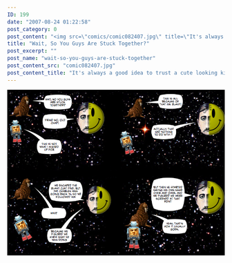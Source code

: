 ```yaml
---
ID: 199
date: "2007-08-24 01:22:58"
post_category: 0
post_content: "<img src=\"comics/comic082407.jpg\" title=\"It's always a good idea to trust a cute looking kitten\" />"
title: "Wait, So You Guys Are Stuck Together?"
post_excerpt: ""
post_name: "wait-so-you-guys-are-stuck-together"
post_content_src: "comic082407.jpg"
post_content_title: "It's always a good idea to trust a cute looking kitten"
---
```



[![It's always a good idea to trust a cute looking kitten](/comics-hi-res/comic082407.jpg)](/comics-hi-res/comic082407.jpg "It's always a good idea to trust a cute looking kitten")
